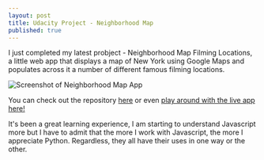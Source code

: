 ```yaml
---
layout: post
title: Udacity Project - Neighborhood Map
published: true
---
```



I just completed my latest probject - Neighborhood Map Filming Locations, a little web app that displays a map of New York using Google Maps and populates across it a number of different famous filming locations. 

![Screenshot of Neighborhood Map App](https://minimalistic.github.io/images/film_locations_ss.png)

You can check out the repository [here](https://github.com/Minimalistic/Neighborhood_Map_Filming_Locations) or even [play around with the live app here!](http://jasonhmarsh.com/Neighborhood_Map_Filming_Locations/)

It's been a great learning experience, I am starting to understand Javascript more but I have to admit that the more I work with Javascript, the more I appreciate Python.  Regardless, they all have their uses in one way or the other.

